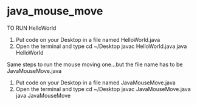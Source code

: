 # java_mouse_move

TO RUN HelloWorld

1. Put code on your Desktop in a file named HelloWorld.java
2. Open the terminal and type
  cd ~/Desktop
  javac HelloWorld.java
  java HelloWorld
  
  
  
Same steps to run the mouse moving one...but the file name has to be JavaMouseMove.java

1. Put code on your Desktop in a file named JavaMouseMove.java
2. Open the terminal and type
  cd ~/Desktop
  javac JavaMouseMove.java
  java JavaMouseMove
